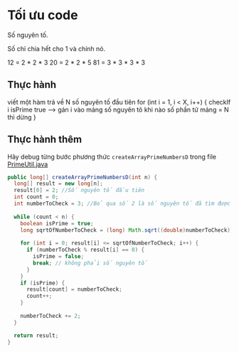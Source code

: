 #  Tối ưu code
Số nguyên tố.

Số chỉ chia hết cho 1 và chính nó.

12 = 2 * 2 * 3
20 = 2 * 2 * 5
81 = 3 * 3 * 3 * 3

## Thực hành

viết một hàm trả về N số nguyên tố đầu tiên
for (int i = 1, i < X, i++) {
  checkIf i isPrime
  true --> gán i vào mảng số nguyên tô
  khi nào số phần tử mảng = N thì dừng
}

## Thực hành thêm

Hãy debug từng bước phương thức ```createArrayPrimeNumbersD``` trong file [PrimeUtil.java](PrimeUtil.java)
```java
public long[] createArrayPrimeNumbersD(int n) {
  long[] result = new long[n];
  result[0] = 2; //Số nguyên tố đầu tiên
  int count = 0;
  int numberToCheck = 3; //Bỏ qua số 2 là số nguyên tố đã tìm được rồi
  
  while (count < n) {
    boolean isPrime = true;
    long sqrtOfNumberToCheck = (long) Math.sqrt((double)numberToCheck); //căn bậc 2 của number
    
    for (int i = 0; result[i] <= sqrtOfNumberToCheck; i++) {
      if (numberToCheck % result[i] == 0) {
        isPrime = false;
        break; // không phải số nguyên tố
      }
    }
    if (isPrime) {
      result[count] = numberToCheck;
      count++;
    }
    
    numberToCheck += 2;
  }

  return result;
}
```